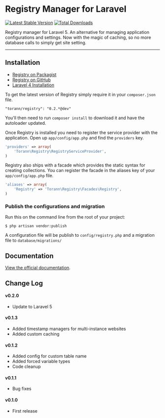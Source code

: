 # Registry Manager for Laravel

[![Latest Stable Version](https://poser.pugx.org/torann/registry/v/stable.png)](https://packagist.org/packages/torann/registry) [![Total Downloads](https://poser.pugx.org/torann/registry/downloads.png)](https://packagist.org/packages/torann/registry)

Registry manager for Laravel 5. An alternative for managing application configurations and settings. Now with the magic of caching, so no more database calls to simply get site setting.

----------

## Installation

- [Registry on Packagist](https://packagist.org/packages/torann/registry)
- [Registry on GitHub](https://github.com/Torann/laravel-registry)
- [Laravel 4 Installation](http://lyften.com/projects/laravel-registry/doc/laravel-4.html)

To get the latest version of Registry simply require it in your `composer.json` file.

~~~
"torann/registry": "0.2.*@dev"
~~~

You'll then need to run `composer install` to download it and have the autoloader updated.

Once Registry is installed you need to register the service provider with the application. Open up `app/config/app.php` and find the `providers` key.

```php
'providers' => array(
    'Torann\Registry\RegistryServiceProvider',
)
```

Registry also ships with a facade which provides the static syntax for creating collections. You can register the facade in the aliases key of your `app/config/app.php` file.

```php
'aliases' => array(
    'Registry' => 'Torann\Registry\Facades\Registry',
)
```

### Publish the configurations and migration

Run this on the command line from the root of your project:

~~~
$ php artisan vendor:publish
~~~

A configuration file will be publish to `config/registry.php` and a migration file to `database/migrations/`

## Documentation

[View the official documentation](http://lyften.com/projects/laravel-registry/).

## Change Log

#### v0.2.0

- Update to Laravel 5

#### v0.1.3

- Added timestamp managers for multi-instance websites
- Added custom caching

#### v0.1.2

- Added config for custom table name
- Added forced variable types 
- Code cleanup

#### v0.1.1

- Bug fixes

#### v0.1.0

- First release